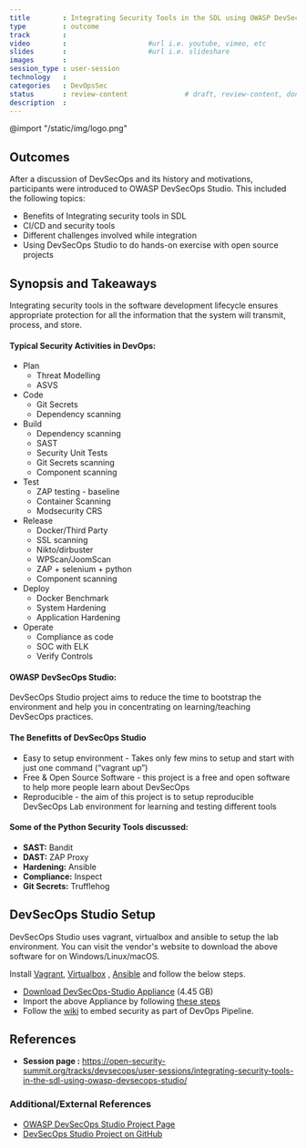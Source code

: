```yaml
---
title        : Integrating Security Tools in the SDL using OWASP DevSecOps Studio
type         : outcome
track        :
video        :                    #url i.e. youtube, vimeo, etc
slides       :                    #url i.e. slideshare
images       :
session_type : user-session
technology   :
categories   : DevOpsSec
status       : review-content              # draft, review-content, done
description  :
---
```


@import "/static/img/logo.png"

## Outcomes
After a discussion of DevSecOps and its history and motivations, participants were introduced to OWASP DevSecOps Studio. This included the following topics:

- Benefits of Integrating security tools in SDL
- CI/CD and security tools
- Different challenges involved while integration
- Using DevSecOps Studio to do hands-on exercise with open source projects


## Synopsis and Takeaways

Integrating security tools in the software development lifecycle ensures appropriate protection for all the information that the system will transmit, process, and store.


#### Typical Security Activities in DevOps:

- Plan
    - Threat Modelling 
    - ASVS
- Code 
    - Git Secrets
    - Dependency scanning
- Build
    - Dependency scanning
    - SAST
    - Security Unit Tests
    - Git Secrets scanning
    - Component scanning
- Test
    - ZAP testing - baseline 
    - Container Scanning 
    - Modsecurity CRS
- Release
    - Docker/Third Party 
    - SSL scanning 
    - Nikto/dirbuster 
    - WPScan/JoomScan 
    - ZAP + selenium + python 
    - Component scanning
- Deploy
    - Docker Benchmark 
    - System Hardening 
    - Application Hardening
- Operate
    - Compliance as code 
    - SOC with ELK 
    - Verify Controls


#### OWASP DevSecOps Studio:
DevSecOps Studio project aims to reduce the time to bootstrap the environment and help you in concentrating on learning/teaching DevSecOps practices. 

#### The Benefitts of DevSecOps Studio 

- Easy to setup environment - Takes only few mins to setup and start with just one command (“vagrant up”)
- Free & Open Source Software - this project is a free and open software to help more people learn about DevSecOps
- Reproducible - the aim of this project is to setup reproducible DevSecOps Lab environment for learning and testing different tools

#### Some of the Python Security Tools discussed:

- **SAST:** Bandit
- **DAST:** ZAP Proxy
- **Hardening:** Ansible
- **Compliance:** Inspect
- **Git Secrets:** Trufflehog


## DevSecOps Studio Setup
DevSecOps Studio uses vagrant, virtualbox and ansible to setup the lab environment. You can visit the vendor's website to download the above software for on Windows/Linux/macOS.

Install [Vagrant](https://www.vagrantup.com/downloads.html), [Virtualbox](https://www.virtualbox.org/wiki/Downloads) , [Ansible](http://docs.ansible.com/ansible/latest/intro_installation.html#installation)  and follow the below steps.

- [Download DevSecOps-Studio Appliance](https://drive.google.com/open?id=1b3Z6BLndohpn_2HHcBfPFUpoSx78OKgG) (4.45 GB)
- Import the above Appliance by following [these steps](https://docs.oracle.com/cd/E26217_01/E26796/html/qs-import-vm.html)
- Follow the [wiki](https://github.com/teacheraio/DevSecOps-Studio/wiki) to embed security as part of DevOps Pipeline.


## References
- **Session page :** https://open-security-summit.org/tracks/devsecops/user-sessions/integrating-security-tools-in-the-sdl-using-owasp-devsecops-studio/


### Additional/External References

* [OWASP DevSecOps Studio Project Page](https://www.owasp.org/index.php/OWASP_DevSecOps_Studio_Project) 
* [DevSecOps Studio Project on GitHub](https://github.com/teacheraio/DevSecOps-Studio)
